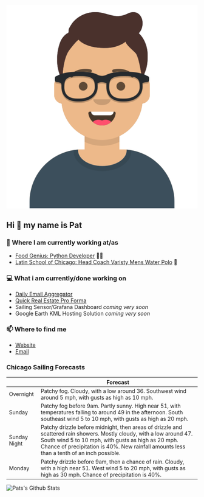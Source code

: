 [![Social banner for p-j-falconer](https://raw.githubusercontent.com/P-J-FALCONER/P-J-FALCONER/master/assets/avataaars.svg)](https://patfalconer.com/)
## Hi :wave: my name is Pat

### 💼 Where I am currently working at/as
- [Food Genius: Python Developer](https://getfoodgenius.com/) 🍔🐍
- [Latin School of Chicago: Head Coach Varisty Mens Water Polo](https://www.latinschool.org/) 🤽


### 💻 What i am currently/done working on
 - [Daily Email Aggregator](https://github.com/P-J-FALCONER/dott_daily_mail)
 - [Quick Real Estate Pro Forma](https://github.com/P-J-FALCONER/henry)
 - Sailing Sensor/Grafana Dashboard *coming very soon*
 - Google Earth KML Hosting Solution *coming very soon*

### 📫 Where to find me
 - [Website](https://patfalconer.com/)
 - [Email](mailto:patrick.j.falconer@gmail.com)


### Chicago Sailing Forecasts
|   | Forecast  |
|---|---|
| Overnight | Patchy fog. Cloudy, with a low around 36. Southwest wind around 5 mph, with gusts as high as 10 mph. |
| Sunday | Patchy fog before 9am. Partly sunny. High near 51, with temperatures falling to around 49 in the afternoon. South southeast wind 5 to 10 mph, with gusts as high as 20 mph. |
| Sunday Night | Patchy drizzle before midnight, then areas of drizzle and scattered rain showers. Mostly cloudy, with a low around 47. South wind 5 to 10 mph, with gusts as high as 20 mph. Chance of precipitation is 40%. New rainfall amounts less than a tenth of an inch possible. |
| Monday | Patchy drizzle before 9am, then a chance of rain. Cloudy, with a high near 51. West wind 5 to 20 mph, with gusts as high as 30 mph. Chance of precipitation is 40%. |

![Pats's Github Stats](https://github-readme-stats.vercel.app/api?username=p-j-falconer&show_icons=true&theme=radical)
